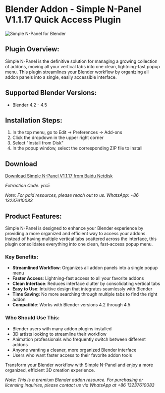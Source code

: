 # Blender Addon - Simple N-Panel V1.1.17 Quick Access Plugin

![Simple N-Panel for Blender](/img/Simple-N-Panel.jpg)

## Plugin Overview:

Simple N-Panel is the definitive solution for managing a growing collection of addons, moving all your vertical tabs into one clean, lightning-fast popup menu. This plugin streamlines your Blender workflow by organizing all addon panels into a single, easily accessible interface.

## Supported Blender Versions:

- Blender 4.2 - 4.5

## Installation Steps:

1. In the top menu, go to Edit → Preferences → Add-ons
2. Click the dropdown in the upper right corner
3. Select "Install from Disk"
4. In the popup window, select the corresponding ZIP file to install

## Download

[Download Simple N-Panel V1.1.17 from Baidu Netdisk](https://pan.baidu.com/s/12tA2ppE-f62U6yco_A1FLg?pwd=yrc5)

*Extraction Code: yrc5*

*Note: For paid resources, please reach out to us. WhatsApp: +86 13237610083*

## Product Features:

Simple N-Panel is designed to enhance your Blender experience by providing a more organized and efficient way to access your addons. Instead of having multiple vertical tabs scattered across the interface, this plugin consolidates everything into one clean, fast-access popup menu.

### Key Benefits:

- **Streamlined Workflow**: Organizes all addon panels into a single popup menu
- **Faster Access**: Lightning-fast access to all your favorite addons
- **Clean Interface**: Reduces interface clutter by consolidating vertical tabs
- **Easy to Use**: Intuitive design that integrates seamlessly with Blender
- **Time Saving**: No more searching through multiple tabs to find the right addon
- **Compatible**: Works with Blender versions 4.2 through 4.5

### Who Should Use This:

- Blender users with many addon plugins installed
- 3D artists looking to streamline their workflow
- Animation professionals who frequently switch between different addons
- Anyone wanting a cleaner, more organized Blender interface
- Users who want faster access to their favorite addon tools

Transform your Blender workflow with Simple N-Panel and enjoy a more organized, efficient 3D creation experience.

*Note: This is a premium Blender addon resource. For purchasing or licensing inquiries, please contact us via WhatsApp at +86 13237610083*